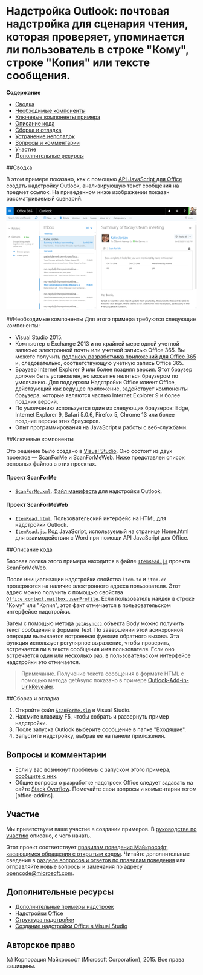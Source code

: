 # <a name="outlook-add-in-a-mail-add-in-for-a-read-scenario-that-checks-whether-the-user-is-mentioned-on-the-to-line-cc-line-or-body-of-an-email"></a>Надстройка Outlook: почтовая надстройка для сценария чтения, которая проверяет, упоминается ли пользователь в строке "Кому", строке "Копия" или тексте сообщения.

**Содержание**

* [Сводка](#summary)
* [Необходимые компоненты](#prerequisites)
* [Ключевые компоненты примера](#components)
* [Описание кода](#codedescription)
* [Сборка и отладка](#build)
* [Устранение неполадок](#troubleshooting)
* [Вопросы и комментарии](#questions)
* [Участие](#contribute)
* [Дополнительные ресурсы](#additional-resources)

<a name="summary"></a>
##<a name="summary"></a>Сводка

В этом примере показано, как с помощью [API JavaScript для Office](https://msdn.microsoft.com/library/b27e70c3-d87d-4d27-85e0-103996273298(v=office.15)) создать надстройку Outlook, анализирующую текст сообщения на предмет ссылок. На приведенном ниже изображении показан рассматриваемый сценарий.

 ![](../readme-images/screenshot1.PNG)

<a name="prerequisites"></a>
##<a name="prerequisites"></a>Необходимые компоненты
Для этого примера требуются следующие компоненты:  

  - Visual Studio 2015.  
  - Компьютер с Exchange 2013 и по крайней мере одной учетной записью электронной почты или учетной записью Office 365. Вы можете получить [подписку разработчика приложений для Office 365](https://aka.ms/devprogramsignup) и, следовательно, соответствующую учетную запись Office 365.
  - Браузер Internet Explorer 9 или более поздняя версия. Этот браузер должен быть установлен, но может не являться браузером по умолчанию. Для поддержки Надстройки Office клиент Office, действующий как ведущее приложение, задействует компоненты браузера, которые являются частью Internet Explorer 9 и более поздних версий.
  - По умолчанию используется один из следующих браузеров: Edge, Internet Explorer 9, Safari 5.0.6, Firefox 5, Chrome 13 или более поздние версии этих браузеров.
  - Опыт программирования на JavaScript и работы с веб-службами.

<a name="components"></a>
##<a name="key-components"></a>Ключевые компоненты

Это решение было создано в [Visual Studio](https://msdn.microsoft.com/library/office/fp179827.aspx#Tools_CreatingWithVS). Оно состоит из двух проектов — ScanForMe и ScanForMeWeb. Ниже представлен список основных файлов в этих проектах. 
#### <a name="scanforme-project"></a>Проект ScanForMe

* [```ScanForMe.xml```](/ScanForMe/ScanForMeManifest/ScanForMe.xml). [Файл манифеста](https://dev.office.com/docs/add-ins/outlook/manifests/manifests) для надстройки Outlook.

#### <a name="scanformeweb-project"></a>Проект ScanForMeWeb

* [```ItemRead.html```](/ScanForMeWeb/ItemRead.html). Пользовательский интерфейс на HTML для надстройки Outlook.
* [```ItemRead.js```](/ScanForMeWeb/ItemRead.js). Код JavaScript, используемый на странице Home.html для взаимодействия с Word при помощи API JavaScript для Office. 


<a name="codedescription"></a>
##<a name="description-of-the-code"></a>Описание кода

Базовая логика этого примера находится в файле [```ItemRead.js```](/ScanForMeWeb/ItemRead.js)  проекта ScanForMeWeb. 

После инициализации надстройки свойства `item.to` и `item.cc` проверяются на наличие электронного адреса пользователя. Этот адрес можно получить с помощью свойства [```Office.context.mailbox.userProfile```](https://dev.office.com/reference/add-ins/outlook/Office.context.mailbox.userProfile). Если пользователь найден в строке "Кому" или "Копия", этот факт отмечается в пользовательском интерфейсе надстройки. 

Затем с помощью метода [```getAsync()```](http://dev.office.com/reference/add-ins/outlook/Body) объекта Body можно получить текст сообщения в формате Text. По завершении этой асинхронной операции вызывается встроенная функция обратного вызова. Эта функция использует регулярное выражение, чтобы проверить, встречается ли в тексте сообщения имя пользователя. Если оно встречается один или несколько раз, в пользовательском интерфейсе надстройки это отмечается. 

>Примечание. Получение текста сообщения в формате HTML с помощью метода getAsync показано в примере [Outlook-Add-in-LinkRevealer](https://github.com/OfficeDev/Outlook-Add-in-LinkRevealer). 


<a name="build"></a>
##<a name="build-and-debug"></a>Сборка и отладка
1. Откройте файл [```ScanForMe.sln```](ScanForMe.sln) в Visual Studio.
2. Нажмите клавишу F5, чтобы собрать и развернуть пример надстройки. 
3. После запуска Outlook выберите сообщение в папке "Входящие".
4. Запустите надстройку, выбрав ее на панели приложения.

<a name="questions"></a>
## <a name="questions-and-comments"></a>Вопросы и комментарии

- Если у вас возникнут проблемы с запуском этого примера, [сообщите о них](https://github.com/OfficeDev/Outlook-Add-in-ScanForMe/issues).
- Общие вопросы о разработке надстроек Office следует задавать на сайте [Stack Overflow](http://stackoverflow.com/questions/tagged/office-addins). Помечайте свои вопросы и комментарии тегом [office-addins].


<a name="contribute"></a>
## <a name="contributing"></a>Участие ##
Мы приветствуем ваше участие в создании примеров. В [руководстве по участию](./Contributing.md) описано, с чего начать.

Этот проект соответствует [правилам поведения Майкрософт, касающимся обращения с открытым кодом](https://opensource.microsoft.com/codeofconduct/). Читайте дополнительные сведения в [разделе вопросов и ответов по правилам поведения](https://opensource.microsoft.com/codeofconduct/faq/) или отправляйте новые вопросы и замечания по адресу [opencode@microsoft.com](mailto:opencode@microsoft.com).


<a name="additional-resources"></a>
## <a name="additional-resources"></a>Дополнительные ресурсы ##

- [Дополнительные примеры надстроек](https://github.com/OfficeDev?utf8=%E2%9C%93&query=-Add-in)
- [Надстройки Office](https://dev.office.com/reference/add-ins)
- [Структура надстройки](https://dev.office.com/docs/add-ins/overview/office-add-ins#StartBuildingApps_AnatomyofApp)
- [Создание надстройки Office в Visual Studio](https://dev.office.com/docs/add-ins/get-started/create-and-debug-office-add-ins-in-visual-studio)


## <a name="copyright"></a>Авторское право
(c) Корпорация Майкрософт (Microsoft Corporation), 2015. Все права защищены.